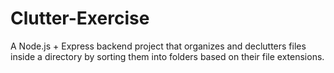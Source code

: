 # Clutter-Exercise
A Node.js + Express backend project that organizes and declutters files inside a directory by sorting them into folders based on their file extensions.

